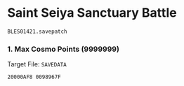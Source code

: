 #  Saint Seiya Sanctuary Battle 

`BLES01421.savepatch`

### 1. Max Cosmo Points (9999999)

Target File: `SAVEDATA`

```
20000AF8 0098967F
```

